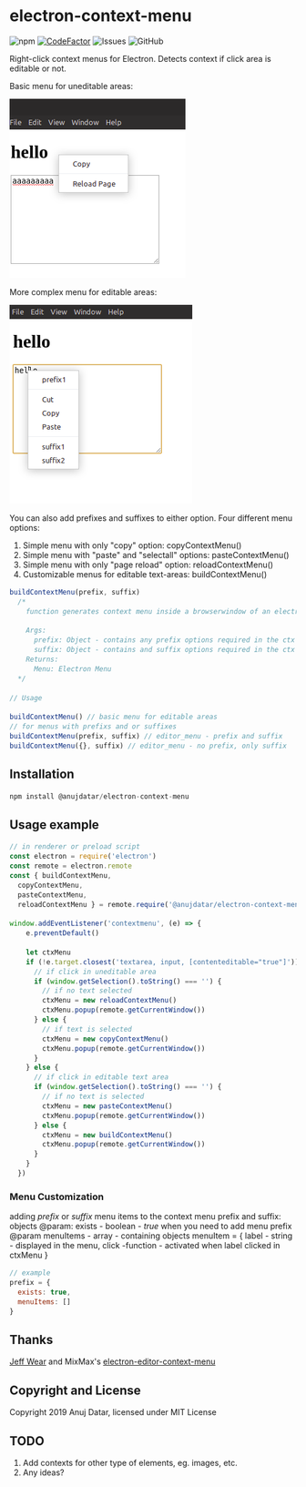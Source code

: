 # electron-context-menu

![npm](https://img.shields.io/npm/v/@anujdatar/electron-context-menu.svg)
[![CodeFactor](https://www.codefactor.io/repository/github/anujdatar/electron-context-menu/badge)](https://www.codefactor.io/repository/github/anujdatar/electron-context-menu)
![Issues](https://img.shields.io/github/issues/anujdatar/electron-context-menu.svg)
![GitHub](https://img.shields.io/github/license/anujdatar/electron-context-menu.svg)

Right-click context menus for Electron.
Detects context if click area is editable or not.

Basic menu for uneditable areas:

![copy_menu](/docs/copy_menu.png)

More complex menu for editable areas:

![editor_menu](/docs/editor_menu.png)

You can also add prefixes and suffixes to either option.
Four different menu options:

  1. Simple menu with only "copy" option: copyContextMenu()
  2. Simple menu with "paste" and "selectall" options: pasteContextMenu()
  3. Simple menu with only "page reload" option: reloadContextMenu()
  4. Customizable menus for editable text-areas: buildContextMenu()

```js
buildContextMenu(prefix, suffix)
  /*
    function generates context menu inside a browserwindow of an electron app

    Args:
      prefix: Object - contains any prefix options required in the ctx menu
      suffix: Object - contains and suffix options required in the ctx menu
    Returns:
      Menu: Electron Menu
  */

// Usage

buildContextMenu() // basic menu for editable areas
// for menus with prefixs and or suffixes
buildContextMenu(prefix, suffix) // editor_menu - prefix and suffix
buildContextMenu({}, suffix) // editor_menu - no prefix, only suffix
```

## Installation

```js
npm install @anujdatar/electron-context-menu
```

## Usage example

```js
// in renderer or preload script
const electron = require('electron')
const remote = electron.remote
const { buildContextMenu,
  copyContextMenu,
  pasteContextMenu,
  reloadContextMenu } = remote.require('@anujdatar/electron-context-menu')

window.addEventListener('contextmenu', (e) => {
    e.preventDefault()

    let ctxMenu
    if (!e.target.closest('textarea, input, [contenteditable="true"]')) {
      // if click in uneditable area
      if (window.getSelection().toString() === '') {
        // if no text selected
        ctxMenu = new reloadContextMenu()
        ctxMenu.popup(remote.getCurrentWindow())
      } else {
        // if text is selected
        ctxMenu = new copyContextMenu()
        ctxMenu.popup(remote.getCurrentWindow())
      }
    } else {
      // if click in editable text area
      if (window.getSelection().toString() === '') {
        // if no text is selected
        ctxMenu = new pasteContextMenu()
        ctxMenu.popup(remote.getCurrentWindow())
      } else {
        ctxMenu = new buildContextMenu()
        ctxMenu.popup(remote.getCurrentWindow())
      }
    }
  })
```

### Menu Customization

  adding *prefix* or *suffix* menu items to the context menu
  prefix and suffix: objects
    @param: exists - boolean - *true* when you need to add menu prefix
    @param menuItems - array - containing objects
      menuItem = {
        label - string - displayed in the menu,
        click -function - activated when label clicked in ctxMenu
      }

  ```js
  // example
  prefix = {
    exists: true,
    menuItems: []
  }
  ```

## Thanks

[Jeff Wear](https://github.com/wearhere) and MixMax's [electron-editor-context-menu](https://github.com/mixmaxhq/electron-editor-context-menu)

## Copyright and License

Copyright 2019 Anuj Datar, licensed under MIT License

## TODO

1. Add contexts for other type of elements, eg. images, etc.
2. Any ideas?

